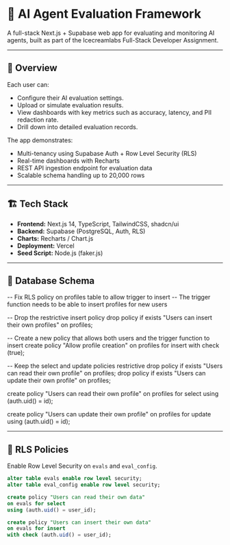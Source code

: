 # 🧠 AI Agent Evaluation Framework

A full-stack Next.js + Supabase web app for evaluating and monitoring AI agents, built as part of the Icecreamlabs Full-Stack Developer Assignment.

---

## 🚀 Overview

Each user can:
- Configure their AI evaluation settings.
- Upload or simulate evaluation results.
- View dashboards with key metrics such as accuracy, latency, and PII redaction rate.
- Drill down into detailed evaluation records.

The app demonstrates:
- Multi-tenancy using Supabase Auth + Row Level Security (RLS)
- Real-time dashboards with Recharts
- REST API ingestion endpoint for evaluation data
- Scalable schema handling up to 20,000 rows

---

## 🏗️ Tech Stack

- **Frontend:** Next.js 14, TypeScript, TailwindCSS, shadcn/ui
- **Backend:** Supabase (PostgreSQL, Auth, RLS)
- **Charts:** Recharts / Chart.js
- **Deployment:** Vercel
- **Seed Script:** Node.js (faker.js)

---

## 🧩 Database Schema

-- Fix RLS policy on profiles table to allow trigger to insert
-- The trigger function needs to be able to insert profiles for new users

-- Drop the restrictive insert policy
drop policy if exists "Users can insert their own profiles" on profiles;

-- Create a new policy that allows both users and the trigger function to insert
create policy "Allow profile creation"
  on profiles for insert
  with check (true);

-- Keep the select and update policies restrictive
drop policy if exists "Users can read their own profile" on profiles;
drop policy if exists "Users can update their own profile" on profiles;

create policy "Users can read their own profile"
  on profiles for select
  using (auth.uid() = id);

create policy "Users can update their own profile"
  on profiles for update
  using (auth.uid() = id);


---

## 🔐 RLS Policies

Enable Row Level Security on `evals` and `eval_config`.

```sql
alter table evals enable row level security;
alter table eval_config enable row level security;

create policy "Users can read their own data"
on evals for select
using (auth.uid() = user_id);

create policy "Users can insert their own data"
on evals for insert
with check (auth.uid() = user_id);

